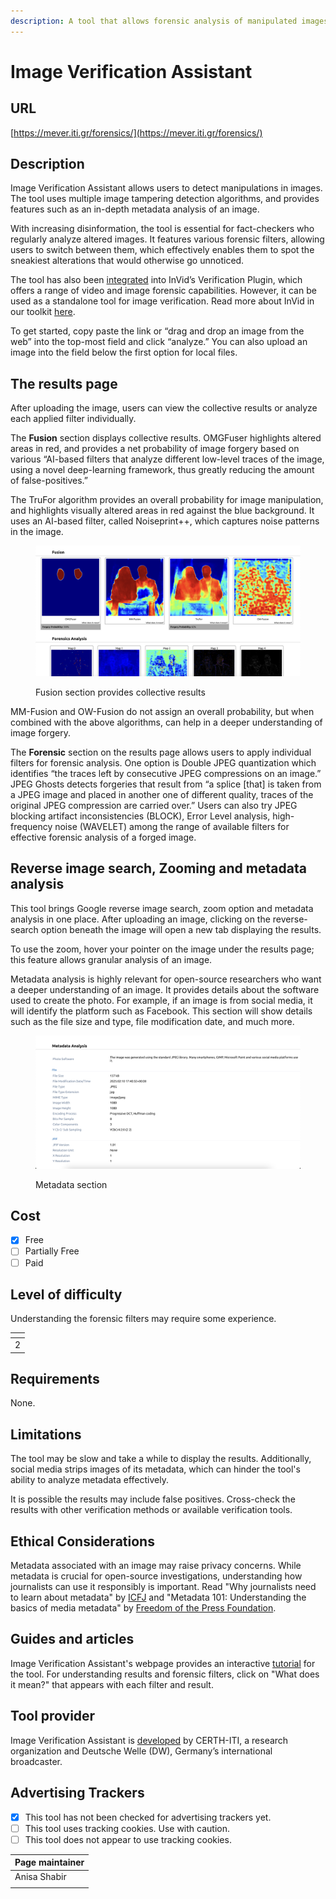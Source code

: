 ```yaml
---
description: A tool that allows forensic analysis of manipulated images.
---
```


# Image Verification Assistant

## URL

[https://mever.iti.gr/forensics/](https://mever.iti.gr/forensics/)

## Description

Image Verification Assistant allows users to detect manipulations in images. The tool uses multiple image tampering detection algorithms, and provides features such as an in-depth metadata analysis of an image.

With increasing disinformation, the tool is essential for fact-checkers who regularly analyze altered images. It features various forensic filters, allowing users to switch between them, which effectively enables them to spot the sneakiest alterations that would otherwise go unnoticed.

The tool has also been [integrated](https://weverify.eu/tools/image-verification-assistant/) into InVid’s Verification Plugin, which offers a range of video and image forensic capabilities. However, it can be used as a standalone tool for image verification. Read more about InVid in our toolkit [here](https://bellingcat.gitbook.io/toolkit/more/all-tools/invid).

To get started, copy paste the link or “drag and drop an image from the web” into the top-most field and click “analyze.” You can also upload an image into the field below the first option for local files.

## **The results page**

After uploading the image, users can view the collective results or analyze each applied filter individually.

The **Fusion** section displays collective results. OMGFuser highlights altered areas in red, and provides a net probability of image forgery based on various “AI-based filters that analyze different low-level traces of the image, using a novel deep-learning framework, thus greatly reducing the amount of false-positives.”

The TruFor algorithm provides an overall probability for image manipulation, and highlights visually altered areas in red against the blue background. It uses an AI-based filter, called Noiseprint++, which captures noise patterns in the image.

<figure><img src=".gitbook/assets/Fusion screenshot image.png" alt=""><figcaption><p>Fusion section provides collective results</p></figcaption></figure>

MM-Fusion and OW-Fusion do not assign an overall probability, but when combined with the above algorithms, can help in a deeper understanding of image forgery.\
&#x20;

The **Forensic** section on the results page allows users to apply individual filters for forensic analysis. One option is Double JPEG quantization which identifies “the traces left by consecutive JPEG compressions on an image.” JPEG Ghosts detects forgeries that result from “a splice \[that] is taken from a JPEG image and placed in another one of different quality, traces of the original JPEG compression are carried over.”  Users can also try JPEG blocking artifact inconsistencies (BLOCK), Error Level analysis, high-frequency noise (WAVELET) among the range of available filters for effective forensic analysis of a forged image.

## Reverse image search, Zooming and metadata analysis

This tool brings Google reverse image search, zoom option and metadata analysis in one place. After uploading an image, clicking on the reverse-search option beneath the image will open a new tab displaying the results.

To use the zoom, hover your pointer on the image under the results page; this feature allows granular analysis of an image.

Metadata analysis is highly relevant for open-source researchers who want a deeper understanding of an image. It provides details about the software used to create the photo. For example, if an image is from social media, it will identify the platform such as Facebook. This section will show details such as the file size and type, file modification date, and much more.

<figure><img src=".gitbook/assets/metadata analysis.png" alt=""><figcaption><p>Metadata section</p></figcaption></figure>

## &#x20;Cost

* [x] Free
* [ ] Partially Free
* [ ] Paid

## Level of difficulty

Understanding the forensic filters may require some experience.

<table><thead><tr><th data-type="rating" data-max="5"></th></tr></thead><tbody><tr><td>2</td></tr></tbody></table>

## Requirements

None.

## Limitations

The tool may be slow and take a while to display the results. Additionally, social media strips images of its metadata, which can hinder the tool's ability to analyze metadata effectively.

It is possible the results may include false positives. Cross-check the results with other verification methods or available verification tools.

## **Ethical Considerations**

Metadata associated with an image may raise privacy concerns. While metadata is crucial for open-source investigations, understanding how journalists can use it responsibly is important.  Read "Why journalists need to learn about metadata" by [ICFJ](https://ijnet.org/en/story/why-journalists-need-learn-about-metadata) and "Metadata 101: Understanding the basics of media metadata" by  [Freedom of the Press Foundation](https://freedom.press/digisec/blog/metadata-101/).

## Guides and articles

Image Verification Assistant's webpage provides an interactive [tutorial](https://mever.iti.gr/forensics/?tour=start) for the tool. For understanding results and forensic filters, click on "What does it mean?" that appears with each filter and result.&#x20;

## Tool provider

Image Verification Assistant is [developed](https://mever.iti.gr/forensics/about.html) by CERTH-ITI, a research organization and Deutsche Welle (DW), Germany’s international broadcaster.

## Advertising Trackers

* [x] This tool has not been checked for advertising trackers yet.
* [ ] This tool uses tracking cookies. Use with caution.
* [ ] This tool does not appear to use tracking cookies.

| Page maintainer |
| --------------- |
| Anisa Shabir    |
|                 |
